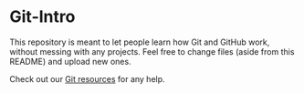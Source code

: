 # Git-Intro

This repository is meant to let people learn how Git and GitHub work, without messing with any projects. Feel free to change files (aside from this README) and upload new ones.

Check out our [Git resources](https://github.com/ufosc/resources/tree/master/resources/git) for any help. 
